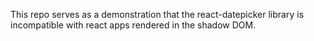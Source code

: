 This repo serves as a demonstration that the react-datepicker library is incompatible with react apps rendered in the shadow DOM.